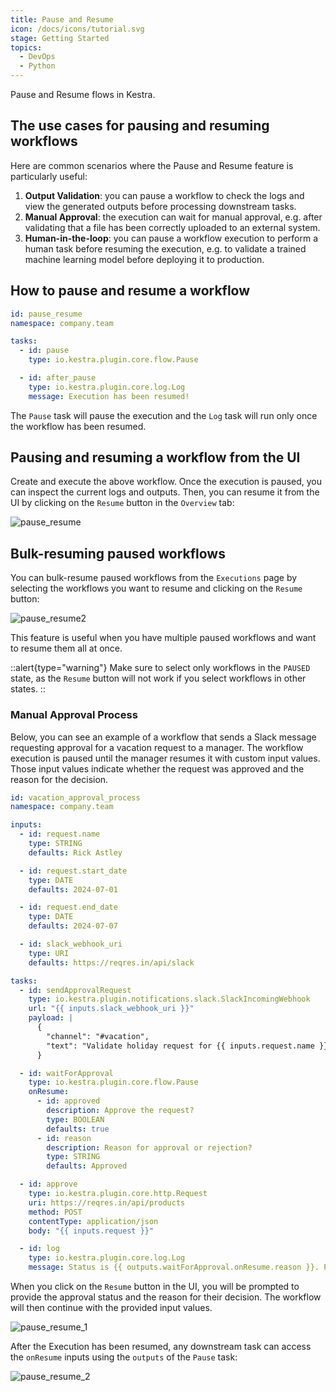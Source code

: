 ```yaml
---
title: Pause and Resume
icon: /docs/icons/tutorial.svg
stage: Getting Started 
topics:
  - DevOps
  - Python
---
```


Pause and Resume flows in Kestra.

## The use cases for pausing and resuming workflows

Here are common scenarios where the Pause and Resume feature is particularly useful:
1. **Output Validation**: you can pause a workflow to check the logs and view the generated outputs before processing downstream tasks.
2. **Manual Approval**: the execution can wait for manual approval, e.g. after validating that a file has been correctly uploaded to an external system.
3. **Human-in-the-loop**: you can pause a workflow execution to perform a human task before resuming the execution, e.g. to validate a trained machine learning model before deploying it to production.

## How to pause and resume a workflow

```yaml
id: pause_resume
namespace: company.team

tasks:
  - id: pause
    type: io.kestra.plugin.core.flow.Pause

  - id: after_pause
    type: io.kestra.plugin.core.log.Log
    message: Execution has been resumed!
```

The `Pause` task will pause the execution and the `Log` task will run only once the workflow has been resumed.

## Pausing and resuming a workflow from the UI

Create and execute the above workflow. Once the execution is paused, you can inspect the current logs and outputs. Then, you can resume it from the UI by clicking on the `Resume` button in the `Overview` tab:

![pause_resume](/docs/how-to-guides/pause-resume/pause_resume.png)

## Bulk-resuming paused workflows

You can bulk-resume paused workflows from the `Executions` page by selecting the workflows you want to resume and clicking on the `Resume` button:

![pause_resume2](/docs/how-to-guides/pause-resume/pause_resume2.png)

This feature is useful when you have multiple paused workflows and want to resume them all at once.

::alert{type="warning"}
Make sure to select only workflows in the `PAUSED` state, as the `Resume` button will not work if you select workflows in other states.
::


### Manual Approval Process

Below, you can see an example of a workflow that sends a Slack message requesting approval for a vacation request to a manager. The workflow execution is paused until the manager resumes it with custom input values. Those input values indicate whether the request was approved and the reason for the decision.

```yaml
id: vacation_approval_process
namespace: company.team

inputs:
  - id: request.name
    type: STRING
    defaults: Rick Astley

  - id: request.start_date
    type: DATE
    defaults: 2024-07-01

  - id: request.end_date
    type: DATE
    defaults: 2024-07-07

  - id: slack_webhook_uri
    type: URI
    defaults: https://reqres.in/api/slack

tasks:
  - id: sendApprovalRequest
    type: io.kestra.plugin.notifications.slack.SlackIncomingWebhook
    url: "{{ inputs.slack_webhook_uri }}"
    payload: |
      {
        "channel": "#vacation",
        "text": "Validate holiday request for {{ inputs.request.name }}. To approve the request, click on the `Resume` button here http://localhost:28080/ui/executions/{{flow.namespace}}/{{flow.id}}/{{execution.id}}"
      }

  - id: waitForApproval
    type: io.kestra.plugin.core.flow.Pause
    onResume:
      - id: approved
        description: Approve the request?
        type: BOOLEAN
        defaults: true
      - id: reason
        description: Reason for approval or rejection?
        type: STRING
        defaults: Approved

  - id: approve
    type: io.kestra.plugin.core.http.Request
    uri: https://reqres.in/api/products
    method: POST
    contentType: application/json
    body: "{{ inputs.request }}"

  - id: log
    type: io.kestra.plugin.core.log.Log
    message: Status is {{ outputs.waitForApproval.onResume.reason }}. Process finished with {{ outputs.approve.body }}
```

When you click on the `Resume` button in the UI, you will be prompted to provide the approval status and the reason for their decision. The workflow will then continue with the provided input values.

![pause_resume_1](/docs/how-to-guides/pause-resume/pause_resume_1.png)

After the Execution has been resumed, any downstream task can access the `onResume` inputs using the `outputs` of the `Pause` task:

![pause_resume_2](/blogs/2024-06-04-release-0-17/pause-resume/pause_resume_2.png)
